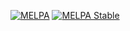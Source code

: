 [![MELPA](http://melpa.org/packages/grab-x-link-badge.svg)](http://melpa.org/#/grab-x-link)
[![MELPA Stable](http://stable.melpa.org/packages/grab-x-link-badge.svg)](http://stable.melpa.org/#/grab-x-link)

